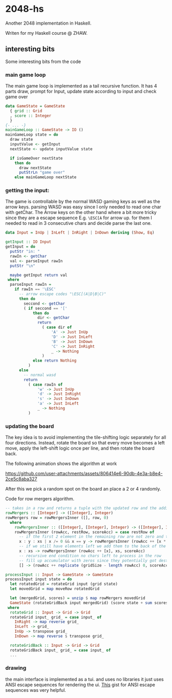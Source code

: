 # 2048-hs

Another 2048 implementation in Haskell.

Writen for my Haskell course @ ZHAW.

## interesting bits
Some interesting bits from the code
### main game loop
The main game loop is implemented as a tail recursive function. It has 4 parts draw, prompt for Input, update state according to input and check game over

```Haskell
data GameState = GameState
  { grid :: Grid
  , score :: Integer
  }
{- ... -}
mainGameLoop :: GameState -> IO ()
mainGameLoop state = do
  draw state
  inputValue <- getInput
  nextState <- update inputValue state

  if isGameOver nextState
    then do
      draw nextState
      putStrLn "game over"
    else mainGameLoop nextState
```

### getting the input:

The game is controllable by the normal WASD gaming keys as well as the arrow keys. parsing WASD was easy since I only needed to read one char with getChar.
The Arrow keys on the other hand where a bit more tricky since they are a escape sequence E.g. `\ESC[A` for arrow up. for them I needed to read in 3 consecutive chars and decide parse the last one.

```Haskell
data Input = InUp | InLeft | InRight | InDown deriving (Show, Eq)

getInput :: IO Input
getInput = do
  putStr "in: "
  rawIn <- getChar
  val <- parseInput rawIn
  putStr "\n"

  maybe getInput return val
 where
  parseInput rawIn =
    if rawIn == '\ESC'
      -- arrow escape codes "\ESC[(A|D|B|C)"
      then do
        seccond <- getChar
        ( if seccond == '['
            then do
              dir <- getChar
              return
                ( case dir of
                    'A' -> Just InUp
                    'D' -> Just InLeft
                    'B' -> Just InDown
                    'C' -> Just InRight
                    _ -> Nothing
                )
            else return Nothing
          )
      else
        -- normal wasd
        return
          ( case rawIn of
              'w' -> Just InUp
              'd' -> Just InRight
              's' -> Just InDown
              'a' -> Just InLeft
              _ -> Nothing
          )
```

### updating the board
The key idea is to avoid implementing the tile-shifting logic separately for all four directions. Instead, rotate the board so that every move becomes a left move, apply the left-shift logic once per line, and then rotate the board back.

The following animation shows the algorithm at work 

https://github.com/user-attachments/assets/806414e6-90db-4e3a-b8e4-2ce5c8aba327


After this we pick a random spot on the board an place a 2 or 4 randomly.

Code for row mergers algorithm.
```Haskell
-- takes in a row and returns a tuple with the updated row and the addition to the score
rowMergers :: [Integer] -> ([Integer], Integer)
rowMergers row = rowMergersInner ([], row, 0)
  where
    rowMergersInner :: ([Integer], [Integer], Integer) -> ([Integer], Integer)
    rowMergersInner (rowAcc, restRow, scoreAcc) = case restRow of
      -- if the first 2 element in the remaining row are not zero and the same we merge them and add them to the back of the result accumulator & update the score accumulator
      x : y : xs | x /= 0 && x == y -> rowMergersInner (rowAcc ++ [x * 2], xs, scoreAcc + (2 * x))
      -- if we still have elements left we add them to the back of the accumulator - no score update
      x : xs -> rowMergersInner (rowAcc ++ [x], xs, scoreAcc)
      -- recursive end condition no chars left to process in the row
      -- fill up accumulator with zeros since they potentially got destroyed by mergers
      [] -> (rowAcc ++ replicate (gridSize - length rowAcc) 0, scoreAcc)

processInput :: Input -> GameState -> GameState
processInput input state = do
  let rotatedGrid = rotateGrid input (grid state)
  let movedGrid = map moveRow rotatedGrid

  let (mergedGrid, scores) = unzip $ map rowMergers movedGrid
  GameState (rotateGridBack input mergedGrid) (score state + sum scores)
 where
  rotateGrid :: Input -> Grid -> Grid
  rotateGrid input_ grid_ = case input_ of
    InRight -> map reverse grid_
    InLeft -> grid_
    InUp -> transpose grid_
    InDown -> map reverse $ transpose grid_

  rotateGridBack :: Input -> Grid -> Grid
  rotateGridBack input_ grid_ = case input_ of
  ...
```

### drawing
the main interface is implemented as a tui. and uses no libraries it just uses ANSI escape sequences for rendering the ui. [This](https://gist.github.com/ConnerWill/d4b6c776b509add763e17f9f113fd25b) gist for ANSI escape sequences was very helpful.

